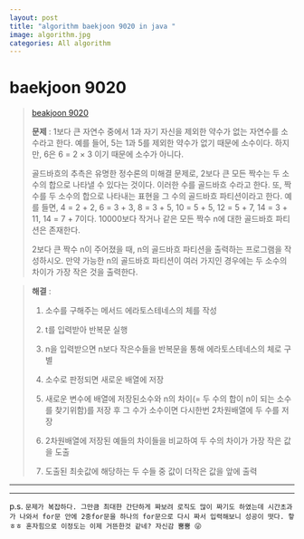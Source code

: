 ```yaml
---  
layout: post  
title: "algorithm baekjoon 9020 in java "  
image: algorithm.jpg  
categories: All algorithm  
---  
```


# baekjoon 9020  

> [beakjoon 9020](https://www.acmicpc.net/problem/9020)  
>   
> **문제** : 1보다 큰 자연수 중에서  1과 자기 자신을 제외한 약수가 없는 자연수를 소수라고 한다. 예를 들어, 5는 1과 5를 제외한 약수가 없기 때문에 소수이다. 하지만, 6은 6 = 2 × 3 이기 때문에 소수가 아니다.  
> 
> 골드바흐의 추측은 유명한 정수론의 미해결 문제로, 2보다 큰 모든 짝수는 두 소수의 합으로 나타낼 수 있다는 것이다. 이러한 수를 골드바흐 수라고 한다. 또, 짝수를 두 소수의 합으로 나타내는 표현을 그 수의 골드바흐 파티션이라고 한다. 예를 들면, 4 = 2 + 2, 6 = 3 + 3, 8 = 3 + 5, 10 = 5 + 5, 12 = 5 + 7, 14 = 3 + 11, 14 = 7 + 7이다. 10000보다 작거나 같은 모든 짝수 n에 대한 골드바흐 파티션은 존재한다.  
> 
> 2보다 큰 짝수 n이 주어졌을 때, n의 골드바흐 파티션을 출력하는 프로그램을 작성하시오. 만약 가능한 n의 골드바흐 파티션이 여러 가지인 경우에는 두 소수의 차이가 가장 작은 것을 출력한다.  

> **해결** :  
> 1. 소수를 구해주는 메서드 에라토스테네스의 체를 작성  
> 
> 2. t를 입력받아 반복문 실행  
> 
> 3. n을 입력받으면 n보다 작은수들을 반복문을 통해 에라토스테네스의 체로 구별  
> 
> 4. 소수로 판정되면 새로운 배열에 저장  
> 
> 5. 새로운 변수에 배열에 저장된소수와 n의 차이(= 두 수의 합이 n이 되는 소수를 찾기위함)를 저장 후 그 수가 소수이면 다시한번 2차원배열에 두 수를 저장  
> 
> 6. 2차원배열에 저장된 예들의 차이들을 비교하여 두 수의 차이가 가장 작은 값을 도출  
> 
> 7. 도출된 최솟값에 해당하는 두 수들 중 값이 더작은 값을 앞에 출력  

---  

<script src="https://gist.github.com/nnlog/1bc3df6f8ba3c18e9e52c39f4000fbe2.js"></script>  

---   

p.s. `문제가 복잡하다. 그만큼 최대한 간단하게 짜보려 로직도 많이 짜기도 하였는데 시간초과가 나와서 for문 안에 2중for문을 하나의 for문으로 다시 짜서 입력해보니 성공이 떳다. 핳ㅎㅎ 혼자힘으로 이정도는 이제 거뜬한것 같네? 자신감 뿜뿜 😜`
